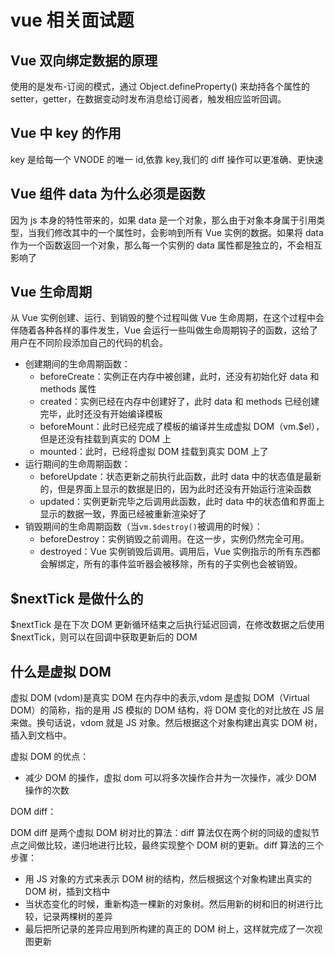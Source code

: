 # vue 相关面试题

## Vue 双向绑定数据的原理

使用的是发布-订阅的模式，通过 Object.defineProperty() 来劫持各个属性的 setter，getter，在数据变动时发布消息给订阅者，触发相应监听回调。

## Vue 中 key 的作用

key 是给每一个 VNODE 的唯一 id,依靠 key,我们的 diff 操作可以更准确、更快速

## Vue 组件 data 为什么必须是函数

因为 js 本身的特性带来的，如果 data 是一个对象，那么由于对象本身属于引用类型，当我们修改其中的一个属性时，会影响到所有 Vue 实例的数据。如果将 data 作为一个函数返回一个对象，那么每一个实例的 data 属性都是独立的，不会相互影响了

## Vue 生命周期

从 Vue 实例创建、运行、到销毁的整个过程叫做 Vue 生命周期，在这个过程中会伴随着各种各样的事件发生，Vue 会运行一些叫做生命周期钩子的函数，这给了用户在不同阶段添加自己的代码的机会。

- 创建期间的生命周期函数：
  - beforeCreate：实例正在内存中被创建，此时，还没有初始化好 data 和 methods 属性
  - created：实例已经在内存中创建好了，此时 data 和 methods 已经创建完毕，此时还没有开始编译模板
  - beforeMount：此时已经完成了模板的编译并生成虚拟 DOM（vm.$el），但是还没有挂载到真实的 DOM 上
  - mounted：此时，已经将虚拟 DOM 挂载到真实 DOM 上了
- 运行期间的生命周期函数：
  - beforeUpdate：状态更新之前执行此函数，此时 data 中的状态值是最新的，但是界面上显示的数据是旧的，因为此时还没有开始运行渲染函数
  - updated：实例更新完毕之后调用此函数，此时 data 中的状态值和界面上显示的数据一致，界面已经被重新渲染好了
- 销毁期间的生命周期函数（当`vm.$destroy()`被调用的时候）：
  - beforeDestroy：实例销毁之前调用。在这一步，实例仍然完全可用。
  - destroyed：Vue 实例销毁后调用。调用后，Vue 实例指示的所有东西都会解绑定，所有的事件监听器会被移除，所有的子实例也会被销毁。

## $nextTick 是做什么的

$nextTick 是在下次 DOM 更新循环结束之后执行延迟回调，在修改数据之后使用 $nextTick，则可以在回调中获取更新后的 DOM

## 什么是虚拟 DOM

虚拟 DOM (vdom)是真实 DOM 在内存中的表示,vdom 是虚拟 DOM（Virtual DOM）的简称，指的是用 JS 模拟的 DOM 结构，将 DOM 变化的对比放在 JS 层来做。换句话说，vdom 就是 JS 对象。然后根据这个对象构建出真实 DOM 树，插入到文档中。

虚拟 DOM 的优点：

- 减少 DOM 的操作，虚拟 dom 可以将多次操作合并为一次操作，减少 DOM 操作的次数

DOM diff：

DOM diff 是两个虚拟 DOM 树对比的算法：diff 算法仅在两个树的同级的虚拟节点之间做比较，递归地进行比较，最终实现整个 DOM 树的更新。diff 算法的三个步骤：

- 用 JS 对象的方式来表示 DOM 树的结构，然后根据这个对象构建出真实的 DOM 树，插到文档中
- 当状态变化的时候，重新构造一棵新的对象树。然后用新的树和旧的树进行比较，记录两棵树的差异
- 最后把所记录的差异应用到所构建的真正的 DOM 树上，这样就完成了一次视图更新
